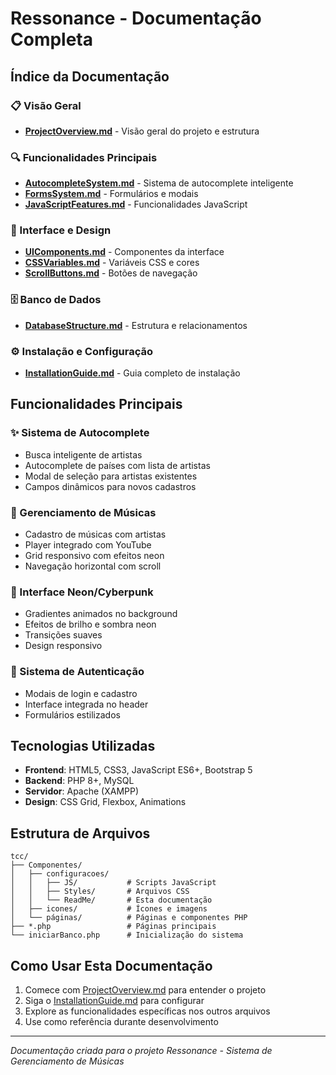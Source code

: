# Ressonance - Documentação Completa

## Índice da Documentação

### 📋 Visão Geral
- [**ProjectOverview.md**](./ProjectOverview.md) - Visão geral do projeto e estrutura

### 🔍 Funcionalidades Principais
- [**AutocompleteSystem.md**](./AutocompleteSystem.md) - Sistema de autocomplete inteligente
- [**FormsSystem.md**](./FormsSystem.md) - Formulários e modais
- [**JavaScriptFeatures.md**](./JavaScriptFeatures.md) - Funcionalidades JavaScript

### 🎨 Interface e Design
- [**UIComponents.md**](./UIComponents.md) - Componentes da interface
- [**CSSVariables.md**](./CSSVariables.md) - Variáveis CSS e cores
- [**ScrollButtons.md**](./ScrollButtons.md) - Botões de navegação

### 🗄️ Banco de Dados
- [**DatabaseStructure.md**](./DatabaseStructure.md) - Estrutura e relacionamentos

### ⚙️ Instalação e Configuração
- [**InstallationGuide.md**](./InstallationGuide.md) - Guia completo de instalação

## Funcionalidades Principais

### ✨ Sistema de Autocomplete
- Busca inteligente de artistas
- Autocomplete de países com lista de artistas
- Modal de seleção para artistas existentes
- Campos dinâmicos para novos cadastros

### 🎵 Gerenciamento de Músicas
- Cadastro de músicas com artistas
- Player integrado com YouTube
- Grid responsivo com efeitos neon
- Navegação horizontal com scroll

### 🎨 Interface Neon/Cyberpunk
- Gradientes animados no background
- Efeitos de brilho e sombra neon
- Transições suaves
- Design responsivo

### 🔐 Sistema de Autenticação
- Modais de login e cadastro
- Interface integrada no header
- Formulários estilizados

## Tecnologias Utilizadas
- **Frontend**: HTML5, CSS3, JavaScript ES6+, Bootstrap 5
- **Backend**: PHP 8+, MySQL
- **Servidor**: Apache (XAMPP)
- **Design**: CSS Grid, Flexbox, Animations

## Estrutura de Arquivos
```
tcc/
├── Componentes/
│   ├── configuracoes/
│   │   ├── JS/           # Scripts JavaScript
│   │   ├── Styles/       # Arquivos CSS
│   │   └── ReadMe/       # Esta documentação
│   ├── icones/           # Ícones e imagens
│   └── páginas/          # Páginas e componentes PHP
├── *.php                 # Páginas principais
└── iniciarBanco.php      # Inicialização do sistema
```

## Como Usar Esta Documentação
1. Comece com [ProjectOverview.md](./ProjectOverview.md) para entender o projeto
2. Siga o [InstallationGuide.md](./InstallationGuide.md) para configurar
3. Explore as funcionalidades específicas nos outros arquivos
4. Use como referência durante desenvolvimento

---
*Documentação criada para o projeto Ressonance - Sistema de Gerenciamento de Músicas*